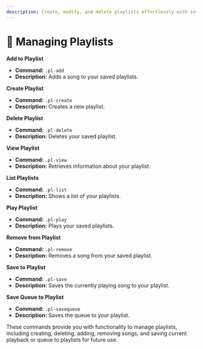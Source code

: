 ```yaml
---
description: Create, modify, and delete playlists effortlessly with intuitive commands.
---
```


# 📜 Managing Playlists

**Add to Playlist**

* **Command:** `.pl-add`
* **Description:** Adds a song to your saved playlists.

**Create Playlist**

* **Command:** `.pl-create`
* **Description:** Creates a new playlist.

**Delete Playlist**

* **Command:** `.pl-delete`
* **Description:** Deletes your saved playlist.

**View Playlist**

* **Command:** `.pl-view`
* **Description:** Retrieves information about your playlist.

**List Playlists**

* **Command:** `.pl-list`
* **Description:** Shows a list of your playlists.

**Play Playlist**

* **Command:** `.pl-play`
* **Description:** Plays your saved playlists.

**Remove from Playlist**

* **Command:** `.pl-remove`
* **Description:** Removes a song from your saved playlist.

**Save to Playlist**

* **Command:** `.pl-save`
* **Description:** Saves the currently playing song to your playlist.

**Save Queue to Playlist**

* **Command:** `.pl-savequeue`
* **Description:** Saves the queue to your playlist.

These commands provide you with functionality to manage playlists, including creating, deleting, adding, removing songs, and saving current playback or queue to playlists for future use.
